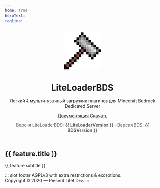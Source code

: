 ```yaml
---
home: true
heroText: 
tagline: 
---
```


<main aria-labelledby="main-title">
  <header class="hero">
    <img src="/assets/LL-Logo.png" alt="hero"> 
    <h1 id="main-title">
      LiteLoaderBDS
    </h1>
    <p class="description">
      Легкий &amp; мульти-язычный загрузчик плагинов для Minecraft Bedrock Dedicated Server
    </p>
    <p class="action">
      <a href="/ru_RU/" class="nav-link action-button documentation-button">
        Документация
      </a>
      <a href="https://github.com/LiteLDev/LiteLoaderBDS/releases/latest" class="nav-link action-button download-button">
        Скачать
      </a>
    </p>
    <p class="version">Версия LiteLoaderBDS: <b>{{ LiteLoaderVersion }}</b> <span>•</span>Версия BDS: <b>{{ BDSVersion }}</b></p>
  </header>
  <div class="features">
    <div class="feature" v-for="feature in LiteLoaderFeatures" :id="feature.title">
      <h2>{{ feature.title }}</h2>
      <p>{{ feature.subtitle }}</p>
    </div>
  </div>
</main>

::: slot footer
AGPLv3 with extra restrictions & exceptions. <br /> Copyright © 2020 — Present LiteLDev.
:::

<style>
  .version {
    opacity: 0.7;
    margin: 0 3px;
  }

  .version span {
    opacity: 0.3;
  }
</style>

<script>
export default {
  data() {
    return {
      LiteLoaderFeatures: [
        {
          title: "Открытый",
          subtitle: "Полный доступ ко всем функциям и классам"
        },
        {
          title: "Эффективный",
          subtitle: "Автоматически сгенерированные заголовки C++ "
        },
        {
          title: "Расширяемый",
          subtitle: "Мощное апи"
        }
      ],
      LiteLoaderVersion: "2.X.X",
      BDSVersion: "1.XX.X",
    }
  },
  mounted() {
    fetch("https://api.github.com/repos/LiteLDev/LiteLoaderBDS/tags")
      .then(response => response.json())
      .then(information => {
        this.LiteLoaderVersion = information[0].name;
      });
    
    fetch('https://raw.githubusercontent.com/LiteLDev/LiteLoaderBDS/main/Scripts/LINK.txt')
      .then(response => response.text())
      .then(bdsurl => {
        let BdsVersion = bdsurl.split('/')
        BdsVersion = BdsVersion[BdsVersion.length - 1].split('-')
        BdsVersion = BdsVersion[BdsVersion.length - 1].replace('.zip', '')

        this.BDSVersion = BdsVersion;
      })
  }
}
</script>